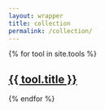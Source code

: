```yaml
---
layout: wrapper
title: collection
permalink: /collection/
---
```


{% for tool in site.tools %}
 <div class="tool">
  <h2><a href="{{ tool.url }}">{{ tool.title }}</a></h2>
</div>
{% endfor %}
